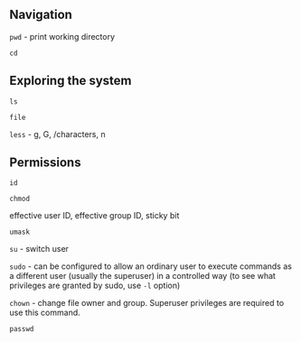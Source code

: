 ## Navigation

`pwd` - print working directory

`cd`

## Exploring the system

`ls`

`file`

`less` - g, G, /characters, n

## Permissions

`id`

`chmod`

effective user ID, effective group ID, sticky bit

`umask`

`su` - switch user

`sudo` - can be configured to allow an ordinary user to execute commands as a different user (usually the superuser) in a controlled way (to see what privileges are granted by sudo, use `-l` option)

`chown` - change file owner and group. Superuser privileges are required to use this command.

`passwd`
